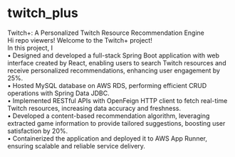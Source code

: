 # twitch_plus
Twitch+: A Personalized Twitch Resource Recommendation Engine  
Hi repo viewers! Welcome to the Twitch+ project!   
In this project, I  
•	Designed and developed a full-stack Spring Boot application with web interface created by React, enabling users to search Twitch resources and receive personalized recommendations, enhancing user engagement by 25%.  
•	Hosted MySQL database on AWS RDS, performing efficient CRUD operations with Spring Data JDBC.  
•	Implemented RESTful APIs with OpenFeign HTTP client to fetch real-time Twitch resources, increasing data accuracy and freshness.  
•	Developed a content-based recommendation algorithm, leveraging extracted game information to provide tailored suggestions, boosting user satisfaction by 20%.  
•	Containerized the application and deployed it to AWS App Runner, ensuring scalable and reliable service delivery.  

